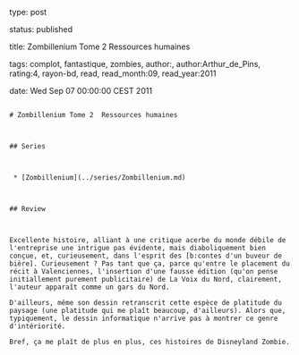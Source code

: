 type: post
status: published
title: Zombillenium Tome 2  Ressources humaines 
tags:  complot,  fantastique,  zombies, author:, author:Arthur_de_Pins, rating:4, rayon-bd, read, read_month:09, read_year:2011
date: Wed Sep 07 00:00:00 CEST 2011
~~~~~~
# Zombillenium Tome 2  Ressources humaines 

## Series

 * [Zombillenium](../series/Zombillenium.md)

## Review

Excellente histoire, alliant à une critique acerbe du monde débile de l'entreprise une intrigue pas évidente, mais diaboliquement bien conçue, et, curieusement, dans l'esprit des [b:contes d'un buveur de bière]. Curieusement ? Pas tant que ça, parce qu'entre le placement du récit à Valenciennes, l'insertion d'une fausse édition (qu'on pense initiallement purement publicitaire) de La Voix du Nord, clairement, l'auteur apparaît comme un gars du Nord.  
D'ailleurs, même son dessin retranscrit cette espèce de platitude du paysage (une platitude qui me plaît beaucoup, d'ailleurs). Alors que, typiquement, le dessin informatique n'arrive pas à montrer ce genre d'intériorité.  
Bref, ça me plaît de plus en plus, ces histoires de Disneyland Zombie.
